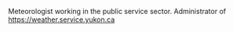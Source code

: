 Meteorologist working in the public service sector. 
Administrator of https://weather.service.yukon.ca

<!---
northwindwx/northwindwx is a ✨ special ✨ repository because its `README.md` (this file) appears on your GitHub profile.
You can click the Preview link to take a look at your changes.
--->
